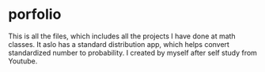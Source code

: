 # porfolio

This is all the files, which includes all the projects I have done at math classes.
It aslo has a standard distribution app, which helps convert standardized number to probability. I created by myself after self study from Youtube.
